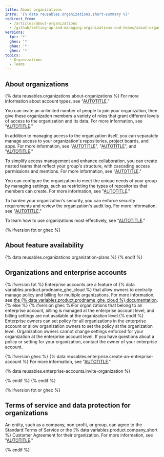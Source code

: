 ```yaml
---
title: About organizations
intro: '{% data reusables.organizations.short-summary %}'
redirect_from:
  - /articles/about-organizations
  - /github/setting-up-and-managing-organizations-and-teams/about-organizations
versions:
  fpt: '*'
  ghes: '*'
  ghae: '*'
  ghec: '*'
topics:
  - Organizations
  - Teams
---
```


## About organizations

{% data reusables.organizations.about-organizations %} For more information about account types, see "[AUTOTITLE](/get-started/learning-about-github/types-of-github-accounts)."

You can invite an unlimited number of people to join your organization, then give these organization members a variety of roles that grant different levels of access to the organization and its data. For more information, see "[AUTOTITLE](/organizations/managing-peoples-access-to-your-organization-with-roles/roles-in-an-organization)."

In addition to managing access to the organization itself, you can separately manage access to your organization's repositories, project boards, and apps. For more information, see "[AUTOTITLE](/organizations/managing-user-access-to-your-organizations-repositories/managing-repository-roles/repository-roles-for-an-organization)", "[AUTOTITLE](/organizations/managing-access-to-your-organizations-project-boards/project-board-permissions-for-an-organization)", and "[AUTOTITLE](/organizations/managing-programmatic-access-to-your-organization)."

To simplify access management and enhance collaboration, you can create nested teams that reflect your group's structure, with cascading access permissions and mentions. For more information, see "[AUTOTITLE](/organizations/organizing-members-into-teams/about-teams)."

You can configure the organization to meet the unique needs of your group by managing settings, such as restricting the types of repositories that members can create. For more information, see "[AUTOTITLE](/organizations/managing-organization-settings)."

To harden your organization's security, you can enforce security requirements and review the organization's audit log. For more information, see "[AUTOTITLE](/organizations/keeping-your-organization-secure)."

To learn how to use organizations most effectively, see "[AUTOTITLE](/organizations/collaborating-with-groups-in-organizations/best-practices-for-organizations)."

{% ifversion fpt or ghec %}

## About feature availability

{% data reusables.organizations.organization-plans %}
{% endif %}

## Organizations and enterprise accounts

{% ifversion fpt %}
Enterprise accounts are a feature of {% data variables.product.prodname_ghe_cloud %} that allow owners to centrally manage policy and billing for multiple organizations. For more information, see [the {% data variables.product.prodname_ghe_cloud %} documentation](/enterprise-cloud@latest/organizations/collaborating-with-groups-in-organizations/about-organizations).
{% else %}
{% ifversion ghec %}For organizations that belong to an enterprise account, billing is managed at the enterprise account level, and billing settings are not available at the organization level.{% endif %} Enterprise owners can set policy for all organizations in the enterprise account or allow organization owners to set the policy at the organization level. Organization owners cannot change settings enforced for your organization at the enterprise account level. If you have questions about a policy or setting for your organization, contact the owner of your enterprise account.

{% ifversion ghec %}
{% data reusables.enterprise.create-an-enterprise-account %} For more information, see "[AUTOTITLE](/admin/overview/creating-an-enterprise-account)."

{% data reusables.enterprise-accounts.invite-organization %}

{% endif %}
{% endif %}

{% ifversion fpt or ghec %}

## Terms of service and data protection for organizations

An entity, such as a company, non-profit, or group, can agree to the Standard Terms of Service or the {% data variables.product.company_short %} Customer Agreement for their organization. For more information, see "[AUTOTITLE](/organizations/managing-organization-settings/upgrading-to-the-github-customer-agreement)."

{% endif %}
